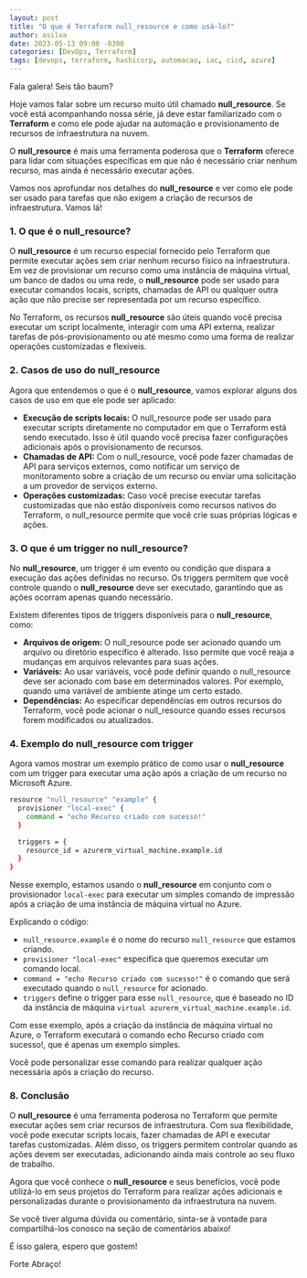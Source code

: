 ```yaml
---
layout: post
title: "O que é Terraform null_resource e como usá-lo?"
author: asilva
date: 2023-05-13 09:00 -0300
categories: [DevOps, Terraform]
tags: [devops, terraform, hashicorp, automacao, iac, cicd, azure]
---
```


Fala galera! Seis tão baum?

Hoje vamos falar sobre um recurso muito útil chamado **null_resource**. Se você está acompanhando nossa série, já deve estar familiarizado com o **Terraform** e como ele pode ajudar na automação e provisionamento de recursos de infraestrutura na nuvem. 

O **null_resource** é mais uma ferramenta poderosa que o **Terraform** oferece para lidar com situações específicas em que não é necessário criar nenhum recurso, mas ainda é necessário executar ações.

Vamos nos aprofundar nos detalhes do **null_resource** e ver como ele pode ser usado para tarefas que não exigem a criação de recursos de infraestrutura. Vamos lá!

### **1. O que é o null_resource?**

O **null_resource** é um recurso especial fornecido pelo Terraform que permite executar ações sem criar nenhum recurso físico na infraestrutura. Em vez de provisionar um recurso como uma instância de máquina virtual, um banco de dados ou uma rede, o **null_resource** pode ser usado para executar comandos locais, scripts, chamadas de API ou qualquer outra ação que não precise ser representada por um recurso específico.

No Terraform, os recursos **null_resource** são úteis quando você precisa executar um script localmente, interagir com uma API externa, realizar tarefas de pós-provisionamento ou até mesmo como uma forma de realizar operações customizadas e flexíveis.

### **2. Casos de uso do null_resource**

Agora que entendemos o que é o **null_resource**, vamos explorar alguns dos casos de uso em que ele pode ser aplicado:

- **Execução de scripts locais:** O null_resource pode ser usado para executar scripts diretamente no computador em que o Terraform está sendo executado. Isso é útil quando você precisa fazer configurações adicionais após o provisionamento de recursos.
- **Chamadas de API:** Com o null_resource, você pode fazer chamadas de API para serviços externos, como notificar um serviço de monitoramento sobre a criação de um recurso ou enviar uma solicitação a um provedor de serviços externo.
- **Operações customizadas:** Caso você precise executar tarefas customizadas que não estão disponíveis como recursos nativos do Terraform, o null_resource permite que você crie suas próprias lógicas e ações.

### **3. O que é um trigger no null_resource?**

No **null_resource**, um trigger é um evento ou condição que dispara a execução das ações definidas no recurso. Os triggers permitem que você controle quando o **null_resource** deve ser executado, garantindo que as ações ocorram apenas quando necessário.

Existem diferentes tipos de triggers disponíveis para o **null_resource**, como:

- **Arquivos de origem:** O null_resource pode ser acionado quando um arquivo ou diretório específico é alterado. Isso permite que você reaja a mudanças em arquivos relevantes para suas ações.
- **Variáveis:** Ao usar variáveis, você pode definir quando o null_resource deve ser acionado com base em determinados valores. Por exemplo, quando uma variável de ambiente atinge um certo estado.
- **Dependências:** Ao especificar dependências em outros recursos do Terraform, você pode acionar o null_resource quando esses recursos forem modificados ou atualizados.

### **4. Exemplo do null_resource com trigger**

Agora vamos mostrar um exemplo prático de como usar o **null_resource** com um trigger para executar uma ação após a criação de um recurso no Microsoft Azure.

````bash
resource "null_resource" "example" {
  provisioner "local-exec" {
    command = "echo Recurso criado com sucesso!"
  }

  triggers = {
    resource_id = azurerm_virtual_machine.example.id
  }
}
````

Nesse exemplo, estamos usando o **null_resource** em conjunto com o provisionador `local-exec` para executar um simples comando de impressão após a criação de uma instância de máquina virtual no Azure.

Explicando o código:

- `null_resource.example` é o nome do recurso `null_resource` que estamos criando.
- `provisioner "local-exec"` especifica que queremos executar um comando local.
- `command = "echo Recurso criado com sucesso!"` é o comando que será executado quando o `null_resource` for acionado.
- `triggers` define o trigger para esse `null_resource`, que é baseado no ID da instância de máquina `virtual azurerm_virtual_machine.example.id`.

Com esse exemplo, após a criação da instância de máquina virtual no Azure, o Terraform executará o comando echo Recurso criado com sucesso!, que é apenas um exemplo simples. 

Você pode personalizar esse comando para realizar qualquer ação necessária após a criação do recurso.

### **8. Conclusão**

O **null_resource** é uma ferramenta poderosa no Terraform que permite executar ações sem criar recursos de infraestrutura. Com sua flexibilidade, você pode executar scripts locais, fazer chamadas de API e executar tarefas customizadas. Além disso, os triggers permitem controlar quando as ações devem ser executadas, adicionando ainda mais controle ao seu fluxo de trabalho.

Agora que você conhece o **null_resource** e seus benefícios, você pode utilizá-lo em seus projetos do Terraform para realizar ações adicionais e personalizadas durante o provisionamento da infraestrutura na nuvem.

Se você tiver alguma dúvida ou comentário, sinta-se à vontade para compartilhá-los conosco na seção de comentários abaixo!

É isso galera, espero que gostem!

Forte Abraço!

